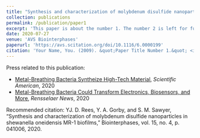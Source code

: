 ```yaml
---
title: "Synthesis and characterization of molybdenum disulfide nanoparticles in Shewanella oneidensis MR-1 biofilms"
collection: publications
permalink: /publication/paper1
excerpt: 'This paper is about the number 1. The number 2 is left for future work.'
date: 2020-07-27
venue: 'AVS Biointerphases'
paperurl: 'https://avs.scitation.org/doi/10.1116/6.0000199'
citation: 'Your Name, You. (2009). &quot;Paper Title Number 1.&quot; <i>Journal 1</i>. 1(1).'
---
```

Press related to this publication:
* [Metal-Breathing Bacteria Syntheize High-Tech Material](https://www.scientificamerican.com/article/metal-breathing-bacteria-synthesize-high-tech-material/), *Scientific American*, 2020
* [Metal-Breathing Bacteria Could Transform Electronics, Biosensors, and More](https://news.rpi.edu/content/2020/07/28/metal-breathing-bacteria-could-transform-electronics-biosensors-and-more), *Rensselaer News*, 2020

Recommended citation: YJ. D. Rees, Y. A. Gorby, and S. M. Sawyer, “Synthesis and characterization of molybdenum disulfide nanoparticles in shewanella oneidensis MR-1 biofilms,” Biointerphases, vol. 15, no. 4, p. 041006, 2020. 
